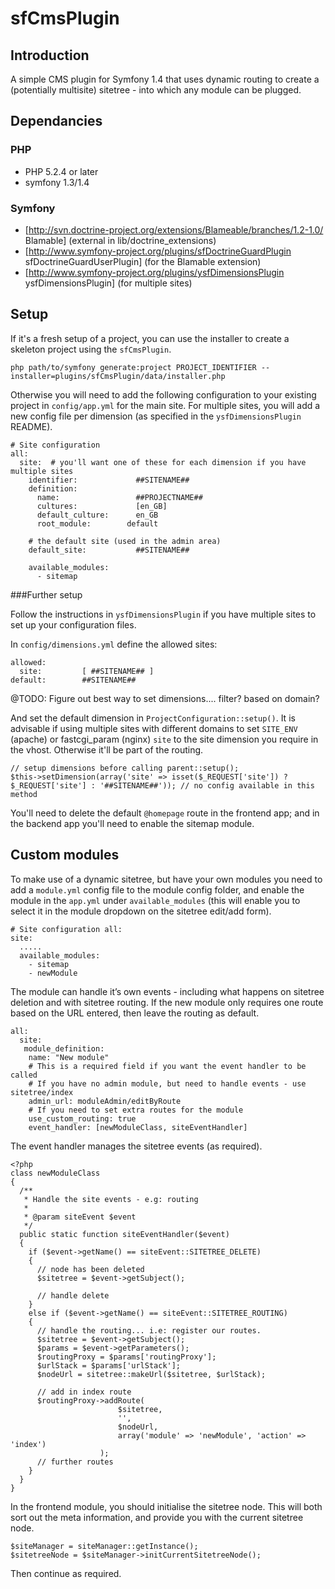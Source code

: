 sfCmsPlugin
===========

Introduction
------------

A simple CMS plugin for Symfony 1.4 that uses dynamic routing to create a (potentially multisite) sitetree - into which any module can be plugged.

Dependancies
------------

### PHP
 * PHP 5.2.4 or later
 * symfony 1.3/1.4

### Symfony

 * [http://svn.doctrine-project.org/extensions/Blameable/branches/1.2-1.0/ Blamable] (external in lib/doctrine_extensions)
 * [http://www.symfony-project.org/plugins/sfDoctrineGuardPlugin sfDoctrineGuardUserPlugin] (for the Blamable extension)
 * [http://www.symfony-project.org/plugins/ysfDimensionsPlugin ysfDimensionsPlugin] (for multiple sites)

Setup
-----

If it's a fresh setup of a project, you can use the installer to create a skeleton project using the `sfCmsPlugin`.

    php path/to/symfony generate:project PROJECT_IDENTIFIER --installer=plugins/sfCmsPlugin/data/installer.php

Otherwise you will need to add the following configuration to your existing project in `config/app.yml` for the main site.  For
multiple sites, you will add a new config file per dimension (as specified in the `ysfDimensionsPlugin` README).

	# Site configuration
	all:
	  site:  # you'll want one of these for each dimension if you have multiple sites
		identifier:				##SITENAME##
        definition:
          name: 				##PROJECTNAME##
          cultures: 			[en_GB]
	      default_culture: 		en_GB
		  root_module:        default
      	
	    # the default site (used in the admin area)
        default_site: 			##SITENAME##
     
        available_modules:
          - sitemap

###Further setup

Follow the instructions in `ysfDimensionsPlugin` if you have multiple sites to set up your configuration files.

In `config/dimensions.yml` define the allowed sites:

    allowed:
	  site:         [ ##SITENAME## ]
	default:        ##SITENAME##

@TODO: Figure out best way to set dimensions.... filter? based on domain?

And set the default dimension in `ProjectConfiguration::setup()`.  It is advisable if using multiple sites with different domains to 
set `SITE_ENV` (apache) or fastcgi_param (nginx) `site` to the site dimension you require in the vhost.  Otherwise it'll be part of the routing. 

    // setup dimensions before calling parent::setup();
    $this->setDimension(array('site' => isset($_REQUEST['site']) ? $_REQUEST['site'] : '##SITENAME##')); // no config available in this method

You'll need to delete the default `@homepage` route in the frontend app; and in the backend app you'll need to enable the sitemap module.

Custom modules
--------------

To make use of a dynamic sitetree, but have your own modules you need to add a `module.yml` config file to the module config folder, and enable the module
in the `app.yml` under `available_modules` (this will enable you to select it in the module dropdown on the sitetree edit/add form).

	# Site configuration all:
	site: 
	  .....
	  available_modules: 
	    - sitemap
	    - newModule

The module can handle itʼs own events - including what happens on sitetree deletion and with sitetree routing. If the new module only requires one route 
based on the URL entered, then leave the routing as default.

	all: 
	  site:
	   module_definition: 
	    name: "New module" 
	    # This is a required field if you want the event handler to be called 
	    # If you have no admin module, but need to handle events - use sitetree/index 
	    admin_url: moduleAdmin/editByRoute 
	    # If you need to set extra routes for the module 
	    use_custom_routing: true 
	    event_handler: [newModuleClass, siteEventHandler]

The event handler manages the sitetree events (as required).

	<?php
	class newModuleClass 
	{ 
	  /**
	   * Handle the site events - e.g: routing 
	   * 
	   * @param siteEvent $event 
	   */
	  public static function siteEventHandler($event) 
	  { 
		if ($event->getName() == siteEvent::SITETREE_DELETE) 
		{
	      // node has been deleted
	      $sitetree = $event->getSubject();
     
	      // handle delete
	    } 
	    else if ($event->getName() == siteEvent::SITETREE_ROUTING) 
	    {
	      // handle the routing... i.e: register our routes.
	      $sitetree = $event->getSubject(); 
	      $params = $event->getParameters(); 
	      $routingProxy = $params['routingProxy']; 
	      $urlStack = $params['urlStack'];
	      $nodeUrl = sitetree::makeUrl($sitetree, $urlStack);

	      // add in index route
	      $routingProxy->addRoute( 
							$sitetree,
							'', 
							$nodeUrl, 
							array('module' => 'newModule', 'action' => 'index')
						);
		  // further routes
		}
	  }
	}


In the frontend module, you should initialise the sitetree node. This will both sort out the meta information, and provide you with the current sitetree node.

	$siteManager = siteManager::getInstance(); 
	$sitetreeNode = $siteManager->initCurrentSitetreeNode();

Then continue as required.